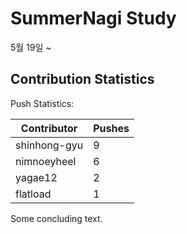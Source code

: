 # SummerNagi Study

5월 19일 ~ 

## Contribution Statistics

Push Statistics:

| Contributor | Pushes |
| ----------- | ------ |
| shinhong-gyu | 9 |
| nimnoeyheel | 6 |
| yagae12 | 2 |
| flatload | 1 |

Some concluding text.
